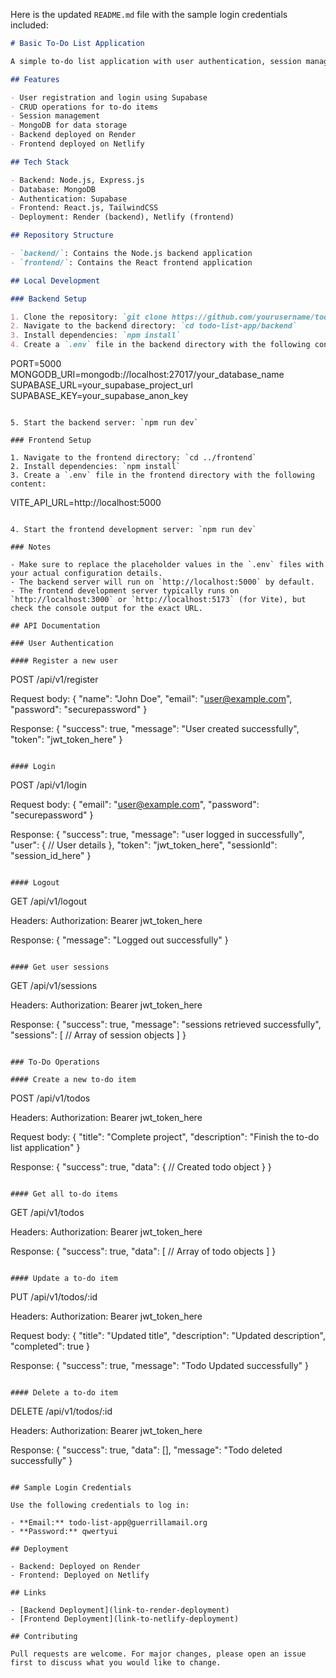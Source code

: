 Here is the updated `README.md` file with the sample login credentials included:

```markdown
# Basic To-Do List Application

A simple to-do list application with user authentication, session management, and CRUD operations for to-do items.

## Features

- User registration and login using Supabase
- CRUD operations for to-do items
- Session management
- MongoDB for data storage
- Backend deployed on Render
- Frontend deployed on Netlify

## Tech Stack

- Backend: Node.js, Express.js
- Database: MongoDB
- Authentication: Supabase
- Frontend: React.js, TailwindCSS
- Deployment: Render (backend), Netlify (frontend)

## Repository Structure

- `backend/`: Contains the Node.js backend application
- `frontend/`: Contains the React frontend application

## Local Development

### Backend Setup

1. Clone the repository: `git clone https://github.com/yourusername/todo-list-app.git`
2. Navigate to the backend directory: `cd todo-list-app/backend`
3. Install dependencies: `npm install`
4. Create a `.env` file in the backend directory with the following content:

```
PORT=5000
MONGODB_URI=mongodb://localhost:27017/your_database_name
SUPABASE_URL=your_supabase_project_url
SUPABASE_KEY=your_supabase_anon_key
```

5. Start the backend server: `npm run dev`

### Frontend Setup

1. Navigate to the frontend directory: `cd ../frontend`
2. Install dependencies: `npm install`
3. Create a `.env` file in the frontend directory with the following content:

```
VITE_API_URL=http://localhost:5000
```

4. Start the frontend development server: `npm run dev`

### Notes

- Make sure to replace the placeholder values in the `.env` files with your actual configuration details.
- The backend server will run on `http://localhost:5000` by default.
- The frontend development server typically runs on `http://localhost:3000` or `http://localhost:5173` (for Vite), but check the console output for the exact URL.

## API Documentation

### User Authentication

#### Register a new user

```
POST /api/v1/register

Request body:
{
  "name": "John Doe",
  "email": "user@example.com",
  "password": "securepassword"
}

Response:
{
  "success": true,
  "message": "User created successfully",
  "token": "jwt_token_here"
}
```

#### Login

```
POST /api/v1/login

Request body:
{
  "email": "user@example.com",
  "password": "securepassword"
}

Response:
{
  "success": true,
  "message": "user logged in successfully",
  "user": {
    // User details
  },
  "token": "jwt_token_here",
  "sessionId": "session_id_here"
}
```

#### Logout

```
GET /api/v1/logout

Headers:
Authorization: Bearer jwt_token_here

Response:
{
  "message": "Logged out successfully"
}
```

#### Get user sessions

```
GET /api/v1/sessions

Headers:
Authorization: Bearer jwt_token_here

Response:
{
  "success": true,
  "message": "sessions retrieved successfully",
  "sessions": [
    // Array of session objects
  ]
}
```

### To-Do Operations

#### Create a new to-do item

```
POST /api/v1/todos

Headers:
Authorization: Bearer jwt_token_here

Request body:
{
  "title": "Complete project",
  "description": "Finish the to-do list application"
}

Response:
{
  "success": true,
  "data": {
    // Created todo object
  }
}
```

#### Get all to-do items

```
GET /api/v1/todos

Headers:
Authorization: Bearer jwt_token_here

Response:
{
  "success": true,
  "data": [
    // Array of todo objects
  ]
}
```

#### Update a to-do item

```
PUT /api/v1/todos/:id

Headers:
Authorization: Bearer jwt_token_here

Request body:
{
  "title": "Updated title",
  "description": "Updated description",
  "completed": true
}

Response:
{
  "success": true,
  "message": "Todo Updated successfully"
}
```

#### Delete a to-do item

```
DELETE /api/v1/todos/:id

Headers:
Authorization: Bearer jwt_token_here

Response:
{
  "success": true,
  "data": [],
  "message": "Todo deleted successfully"
}
```

## Sample Login Credentials

Use the following credentials to log in:

- **Email:** todo-list-app@guerrillamail.org
- **Password:** qwertyui

## Deployment

- Backend: Deployed on Render
- Frontend: Deployed on Netlify

## Links

- [Backend Deployment](link-to-render-deployment)
- [Frontend Deployment](link-to-netlify-deployment)

## Contributing

Pull requests are welcome. For major changes, please open an issue first to discuss what you would like to change.
```